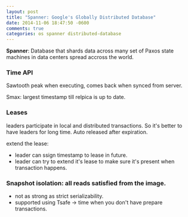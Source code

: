 ```yaml
---
layout: post
title: "Spanner: Google's Globally Distributed Database"
date: 2014-11-06 18:47:50 -0600
comments: true
categories: os spanner distributed-database
---
```


**Spanner**: Database that shards data across many set of Paxos state machines in data centers spread accross the world.


### Time API

Sawtooth peak when executing, comes back when synced from server.

Smax: largest timestamp till relpica is up to date.

### Leases
leaders participate in local and distributed transactions. So it's better to have leaders for long time. Auto released after expiration.

extend the lease:
- leader can ssign timestamp to lease in future.
- leader can try to extend it's lease to make sure it's present when transaction happens.

<!-- more -->

### Snapshot isolation: all reads satisfied from the image.

- not as strong as strict serializability.
- supported using Tsafe -> time when you don't have prepare transactions.
